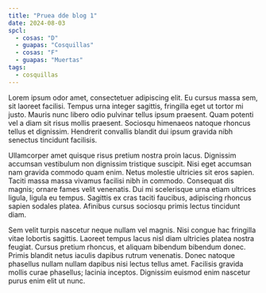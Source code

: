 ```yaml
---
title: "Pruea dde blog 1"
date: 2024-08-03
spcl:
  - cosas: "D"
  - guapas: "Cosquillas"
  - cosas: "F"
  - guapas: "Muertas"
tags: 
  - cosquillas
---
```


Lorem ipsum odor amet, consectetuer adipiscing elit. Eu cursus massa sem, sit laoreet facilisi. Tempus urna integer sagittis, fringilla eget ut tortor mi justo. Mauris nunc libero odio pulvinar tellus ipsum praesent. Quam potenti vel a diam sit risus mollis praesent. Sociosqu himenaeos natoque rhoncus tellus et dignissim. Hendrerit convallis blandit dui ipsum gravida nibh senectus tincidunt facilisis.

Ullamcorper amet quisque risus pretium nostra proin lacus. Dignissim accumsan vestibulum non dignissim tristique suscipit. Nisi eget accumsan nam gravida commodo quam enim. Netus molestie ultricies sit eros sapien. Taciti massa massa vivamus facilisi nibh in commodo. Consequat dis magnis; ornare fames velit venenatis. Dui mi scelerisque urna etiam ultrices ligula, ligula eu tempus. Sagittis ex cras taciti faucibus, adipiscing rhoncus sapien sodales platea. Afinibus cursus sociosqu primis lectus tincidunt diam.

Sem velit turpis nascetur neque nullam vel magnis. Nisi congue hac fringilla vitae lobortis sagittis. Laoreet tempus lacus nisl diam ultricies platea nostra feugiat. Cursus pretium rhoncus, et aliquam bibendum bibendum donec. Primis blandit netus iaculis dapibus rutrum venenatis. Donec natoque phasellus nullam nullam dapibus nisi lectus tellus amet. Facilisis gravida mollis curae phasellus; lacinia inceptos. Dignissim euismod enim nascetur purus enim elit ut nunc.
